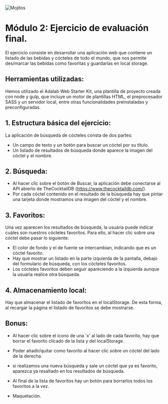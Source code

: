 ![Mojitos](https://www.shutterstock.com/image-vector/cocktails-word-concept-flat-vector-260nw-1730830228.jpg)

# Módulo 2: Ejercicio de evaluación final.

El ejercicio consiste en desarrollar una aplicación web que contiene un listado de las bebidas y cócteles de todo el mundo, que nos permite des/marcar las bebidas como favoritas
y guardarlas en local storage.

## Herramientas utilizadas:

Hemos utilizado el Adalab Web Starter Kit, una plantilla de proyecto creada con node y gulp, que incluye un motor de plantillas HTML, el preprocesador SASS y un servidor local, entre otras funcionalidades preinstaladas y preconfiguradas.

## 1. Estructura básica del ejercicio:

La aplicación de búsqueda de cócteles consta de dos partes:

- Un campo de texto y un botón para buscar un cóctel por su título.
- Un listado de resultados de búsqueda donde aparece la imagen del cóctel y el nombre.

## 2. Búsqueda:

- Al hacer clic sobre el botón de Buscar, la aplicación debe conectarse al API abierto de TheCocktailDB (https://www.thecocktaildb.com/).
- Por cada cóctel contenido en el resultado de la búsqueda hay que pintar una tarjeta donde mostramos una imagen del cóctel y el nombre.

## 3. Favoritos:

Una vez aparecen los resultados de búsqueda, la usuaria puede indicar cuáles son nuestros cócteles favoritos. Para ello, al hacer clic sobre una cóctel debe pasar lo siguiente:

- El color de fondo y el de fuente se intercambian, indicando que es un cóctel favorito.
- Hay que mostrar un listado en la parte izquierda de la pantalla, debajo del formulario de búsqueda, con los cócteles favoritos.
- Los cócteles favoritos deben seguir apareciendo a la izquierda aunque la usuaria realice otra búsqueda.

## 4. Almacenamiento local:

Hay que almacenar el listado de favoritos en el localStorage. De esta forma, al recargar la página el listado de favoritos se debe mostrarse.

## Bonus:

- Al hacer clic sobre el icono de una 'x' al lado de cada favorito, hay que borrar el favorito clicado de la lista y del localStorage.

- Poder añadir/quitar como favorito al hacer clic sobre un cóctel del lado de la derecha.

- si realizamos una nueva búsqueda y sale un cóctel que ya es favorito, aparezca ya resaltado en los resultados de búsqueda.

- Al final de la lista de favoritos hay un botón para borrarlos todos los favoritos a la vez.

- Maquetación.

